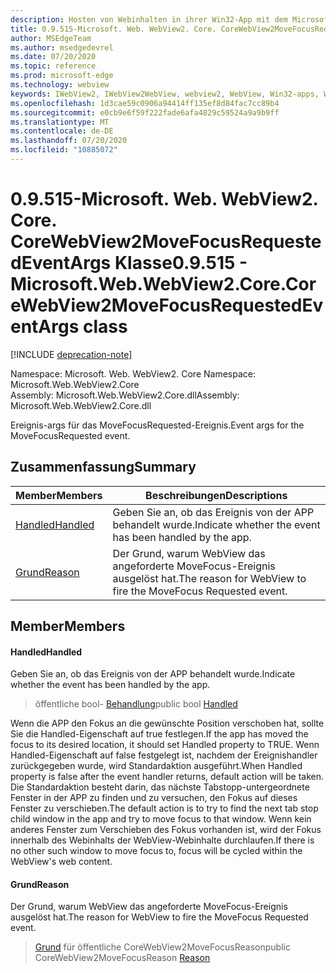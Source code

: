 ```yaml
---
description: Hosten von Webinhalten in ihrer Win32-App mit dem Microsoft Edge WebView2-Steuerelement
title: 0.9.515-Microsoft. Web. WebView2. Core. CoreWebView2MoveFocusRequestedEventArgs
author: MSEdgeTeam
ms.author: msedgedevrel
ms.date: 07/20/2020
ms.topic: reference
ms.prod: microsoft-edge
ms.technology: webview
keywords: IWebView2, IWebView2WebView, webview2, WebView, Win32-apps, Win32, Edge, ICoreWebView2, ICoreWebView2Controller, Browser-Steuerelement, Edge-HTML
ms.openlocfilehash: 1d3cae59c0906a94414ff135ef8d84fac7cc89b4
ms.sourcegitcommit: e0cb9e6f59f222fade6afa4829c59524a9a9b9ff
ms.translationtype: MT
ms.contentlocale: de-DE
ms.lasthandoff: 07/20/2020
ms.locfileid: "10885072"
---
```

# <span data-ttu-id="97594-104">0.9.515-Microsoft. Web. WebView2. Core. CoreWebView2MoveFocusRequestedEventArgs Klasse</span><span class="sxs-lookup"><span data-stu-id="97594-104">0.9.515 - Microsoft.Web.WebView2.Core.CoreWebView2MoveFocusRequestedEventArgs class</span></span> 

[!INCLUDE [deprecation-note](../../includes/deprecation-note.md)]

<span data-ttu-id="97594-105">Namespace: Microsoft. Web. WebView2. Core </span><span class="sxs-lookup"><span data-stu-id="97594-105">Namespace: Microsoft.Web.WebView2.Core</span></span>\
<span data-ttu-id="97594-106">Assembly: Microsoft.Web.WebView2.Core.dll</span><span class="sxs-lookup"><span data-stu-id="97594-106">Assembly: Microsoft.Web.WebView2.Core.dll</span></span>

<span data-ttu-id="97594-107">Ereignis-args für das MoveFocusRequested-Ereignis.</span><span class="sxs-lookup"><span data-stu-id="97594-107">Event args for the MoveFocusRequested event.</span></span>

## <span data-ttu-id="97594-108">Zusammenfassung</span><span class="sxs-lookup"><span data-stu-id="97594-108">Summary</span></span>

 <span data-ttu-id="97594-109">Member</span><span class="sxs-lookup"><span data-stu-id="97594-109">Members</span></span>                        | <span data-ttu-id="97594-110">Beschreibungen</span><span class="sxs-lookup"><span data-stu-id="97594-110">Descriptions</span></span>
--------------------------------|---------------------------------------------
[<span data-ttu-id="97594-111">Handled</span><span class="sxs-lookup"><span data-stu-id="97594-111">Handled</span></span>](#handled) | <span data-ttu-id="97594-112">Geben Sie an, ob das Ereignis von der APP behandelt wurde.</span><span class="sxs-lookup"><span data-stu-id="97594-112">Indicate whether the event has been handled by the app.</span></span>
[<span data-ttu-id="97594-113">Grund</span><span class="sxs-lookup"><span data-stu-id="97594-113">Reason</span></span>](#reason) | <span data-ttu-id="97594-114">Der Grund, warum WebView das angeforderte MoveFocus-Ereignis ausgelöst hat.</span><span class="sxs-lookup"><span data-stu-id="97594-114">The reason for WebView to fire the MoveFocus Requested event.</span></span>

## <span data-ttu-id="97594-115">Member</span><span class="sxs-lookup"><span data-stu-id="97594-115">Members</span></span>

#### <span data-ttu-id="97594-116">Handled</span><span class="sxs-lookup"><span data-stu-id="97594-116">Handled</span></span> 

<span data-ttu-id="97594-117">Geben Sie an, ob das Ereignis von der APP behandelt wurde.</span><span class="sxs-lookup"><span data-stu-id="97594-117">Indicate whether the event has been handled by the app.</span></span>

> <span data-ttu-id="97594-118">öffentliche bool- [Behandlung](#handled)</span><span class="sxs-lookup"><span data-stu-id="97594-118">public bool [Handled](#handled)</span></span>

<span data-ttu-id="97594-119">Wenn die APP den Fokus an die gewünschte Position verschoben hat, sollte Sie die Handled-Eigenschaft auf true festlegen.</span><span class="sxs-lookup"><span data-stu-id="97594-119">If the app has moved the focus to its desired location, it should set Handled property to TRUE.</span></span> <span data-ttu-id="97594-120">Wenn Handled-Eigenschaft auf false festgelegt ist, nachdem der Ereignishandler zurückgegeben wurde, wird Standardaktion ausgeführt.</span><span class="sxs-lookup"><span data-stu-id="97594-120">When Handled property is false after the event handler returns, default action will be taken.</span></span> <span data-ttu-id="97594-121">Die Standardaktion besteht darin, das nächste Tabstopp-untergeordnete Fenster in der APP zu finden und zu versuchen, den Fokus auf dieses Fenster zu verschieben.</span><span class="sxs-lookup"><span data-stu-id="97594-121">The default action is to try to find the next tab stop child window in the app and try to move focus to that window.</span></span> <span data-ttu-id="97594-122">Wenn kein anderes Fenster zum Verschieben des Fokus vorhanden ist, wird der Fokus innerhalb des Webinhalts der WebView-Webinhalte durchlaufen.</span><span class="sxs-lookup"><span data-stu-id="97594-122">If there is no other such window to move focus to, focus will be cycled within the WebView's web content.</span></span>

#### <span data-ttu-id="97594-123">Grund</span><span class="sxs-lookup"><span data-stu-id="97594-123">Reason</span></span> 

<span data-ttu-id="97594-124">Der Grund, warum WebView das angeforderte MoveFocus-Ereignis ausgelöst hat.</span><span class="sxs-lookup"><span data-stu-id="97594-124">The reason for WebView to fire the MoveFocus Requested event.</span></span>

> <span data-ttu-id="97594-125">[Grund](#reason) für öffentliche CoreWebView2MoveFocusReason</span><span class="sxs-lookup"><span data-stu-id="97594-125">public CoreWebView2MoveFocusReason [Reason](#reason)</span></span>

